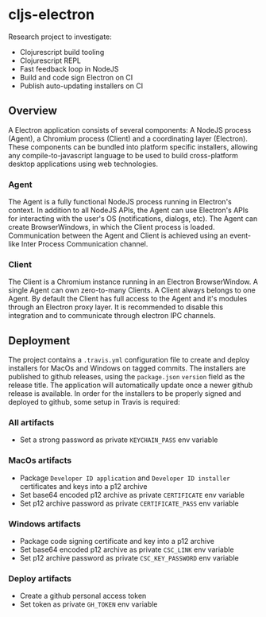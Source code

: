 # cljs-electron

Research project to investigate:

* Clojurescript build tooling
* Clojurescript REPL
* Fast feedback loop in NodeJS
* Build and code sign Electron on CI
* Publish auto-updating installers on CI

## Overview

A Electron application consists of several components: A NodeJS process (Agent),
a Chromium process (Client) and a coordinating layer (Electron). These
components can be bundled into platform specific installers, allowing any
compile-to-javascript language to be used to build cross-platform desktop
applications using web technologies.

### Agent

The Agent is a fully functional NodeJS process running in Electron's context. In
addition to all NodeJS APIs, the Agent can use Electron's APIs for interacting
with the user's OS (notifications, dialogs, etc). The Agent can create
BrowserWindows, in which the Client process is loaded. Communication between
the Agent and Client is achieved using an event-like Inter Process Communication
channel.

### Client

The Client is a Chromium instance running in an Electron BrowserWindow. A single
Agent can own zero-to-many Clients. A Client always belongs to one Agent. By
default the Client has full access to the Agent and it's modules through an
Electron proxy layer. It is recommended to disable this integration and to
communicate through electron IPC channels.

## Deployment

The project contains a `.travis.yml` configuration file to create and deploy
installers for MacOs and Windows on tagged commits. The installers are published
to github releases, using the `package.json` `version` field as the release
title. The application will automatically update once a newer github release
is available. In order for the installers to be properly signed and deployed to
github, some setup in Travis is required:

### All artifacts

* Set a strong password as private `KEYCHAIN_PASS` env variable

### MacOs artifacts

* Package `Developer ID application` and `Developer ID installer` certificates
  and keys into a p12 archive
* Set base64 encoded p12 archive as private `CERTIFICATE` env variable
* Set p12 archive password as private `CERTIFICATE_PASS` env variable

### Windows artifacts

* Package code signing certificate and key into a p12 archive
* Set base64 encoded p12 archive as private `CSC_LINK` env variable
* Set p12 archive password as private `CSC_KEY_PASSWORD` env variable

### Deploy artifacts

* Create a github personal access token
* Set token as private `GH_TOKEN` env variable
